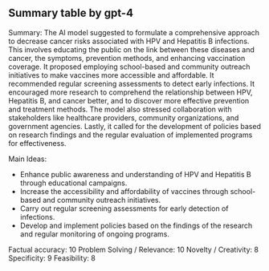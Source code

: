 ## Summary table by gpt-4
Summary: 
The AI model suggested to formulate a comprehensive approach to decrease cancer risks associated with HPV and Hepatitis B infections. This involves educating the public on the link between these diseases and cancer, the symptoms, prevention methods, and enhancing vaccination coverage. It proposed employing school-based and community outreach initiatives to make vaccines more accessible and affordable. It recommended regular screening assessments to detect early infections. It encouraged more research to comprehend the relationship between HPV, Hepatitis B, and cancer better, and to discover more effective prevention and treatment methods. The model also stressed collaboration with stakeholders like healthcare providers, community organizations, and government agencies. Lastly, it called for the development of policies based on research findings and the regular evaluation of implemented programs for effectiveness.

Main Ideas: 
- Enhance public awareness and understanding of HPV and Hepatitis B through educational campaigns.
- Increase the accessibility and affordability of vaccines through school-based and community outreach initiatives.
- Carry out regular screening assessments for early detection of infections.
- Develop and implement policies based on the findings of the research and regular monitoring of ongoing programs.

Factual accuracy: 10
Problem Solving / Relevance: 10
Novelty / Creativity: 8
Specificity: 9
Feasibility: 8